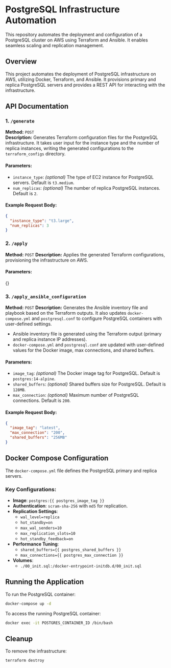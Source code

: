 # PostgreSQL Infrastructure Automation

This repository automates the deployment and configuration of a PostgreSQL cluster on AWS using Terraform and Ansible. It enables seamless scaling and replication management.

## Overview
This project automates the deployment of PostgreSQL infrastructure on AWS, utilizing Docker, Terraform, and Ansible. It provisions primary and replica PostgreSQL servers and provides a REST API for interacting with the infrastructure.

## API Documentation

### 1. `/generate`
**Method:** `POST`  
**Description:** Generates Terraform configuration files for the PostgreSQL infrastructure. It takes user input for the instance type and the number of replica instances, writing the generated configurations to the `terraform_configs` directory.

#### Parameters:
- `instance_type`: *(optional)* The type of EC2 instance for PostgreSQL servers. Default is `t3.medium`.
- `num_replicas`: *(optional)* The number of replica PostgreSQL instances. Default is `2`.

#### Example Request Body:
```json
{
  "instance_type": "t3.large",
  "num_replicas": 3
}
```

### 2. `/apply`
**Method:** `POST`
**Description:** Applies the generated Terraform configurations, provisioning the infrastructure on AWS.

#### Parameters:
{}

### 3. `/apply_ansible_configuration`
**Method:** `POST`
**Description:**
Generates the Ansible inventory file and playbook based on the Terraform outputs. It also updates `docker-compose.yml` and `postgresql.conf` to configure PostgreSQL containers with user-defined settings.

- Ansible inventory file is generated using the Terraform output (primary and replica instance IP addresses).
- `docker-compose.yml` and `postgresql.conf` are updated with user-defined values for the Docker image, max connections, and shared buffers.

#### Parameters:
- `image_tag`: *(optional)* The Docker image tag for PostgreSQL. Default is `postgres:14-alpine`.
- `shared_buffers`: *(optional)* Shared buffers size for PostgreSQL. Default is `128MB`.
- `max_connection`: *(optional)* Maximum number of PostgreSQL connections. Default is `200`.

#### Example Request Body:
```json
{
  "image_tag": "latest",
  "max_connection": "200",
  "shared_buffers": "256MB"
}
```

## Docker Compose Configuration
The `docker-compose.yml` file defines the PostgreSQL primary and replica servers.

### Key Configurations:
- **Image**: `postgres:{{ postgres_image_tag }}`
- **Authentication**: `scram-sha-256` with `md5` for replication.
- **Replication Settings**:
  - `wal_level=replica`
  - `hot_standby=on`
  - `max_wal_senders=10`
  - `max_replication_slots=10`
  - `hot_standby_feedback=on`
- **Performance Tuning**:
  - `shared_buffers={{ postgres_shared_buffers }}`
  - `max_connections={{ postgres_max_connection }}`
- **Volumes**:
  - `./00_init.sql:/docker-entrypoint-initdb.d/00_init.sql`

## Running the Application

To run the PostgreSQL container:
```sh
docker-compose up -d
```
To access the running PostgreSQL container:
```sh
docker exec -it POSTGRES_CONTAINER_ID /bin/bash
```

## Cleanup
To remove the infrastructure:
```sh
terraform destroy
```

